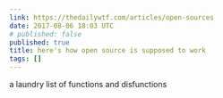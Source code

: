 ```yaml
---
link: https://thedailywtf.com/articles/open-sources
date: 2017-08-06 18:03 UTC
# published: false
published: true
title: here's how open source is supposed to work
tags: []
---
```


a laundry list of functions and disfunctions
